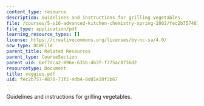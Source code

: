 ```yaml
---
content_type: resource
description: Guidelines and instructions for grilling vegetables.
file: /courses/5-s16-advanced-kitchen-chemistry-spring-2002/fec2b757487071f24db48dd1e28f3b67_veggies.pdf
file_type: application/pdf
learning_resource_types: []
license: https://creativecommons.org/licenses/by-nc-sa/4.0/
ocw_type: OCWFile
parent_title: Related Resources
parent_type: CourseSection
parent_uid: 6ef7dca2-896e-635b-db3f-f775ac8736d2
resourcetype: Document
title: veggies.pdf
uid: fec2b757-4870-71f2-4db4-8dd1e28f3b67
---
```

Guidelines and instructions for grilling vegetables.